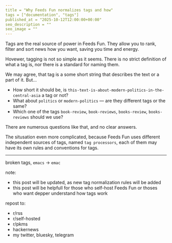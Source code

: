 ```yaml
---
title = "Why Feeds Fun normalizes tags and how"
tags = ["documentation", "tags"]
published_at = "2025-10-12T12:00:00+00:00"
seo_description = ""
seo_image = ""
---
```


<!-- TODO: add documentation section -->
<!-- TODO: add cover image -->
<!-- TODO: add seo_cover image -->
<!-- TODO: add seo_description -->

Tags are the real source of power in Feeds Fun. They allow you to rank, filter and sort news how you want, saving you time and energy.

Hovewer, tagging is not so simple as it seems. There is no strict definition of what a tag is, nor there is a standard for naming them.

We may agree, that tag is a some short string that describes the text or a part of it. But…

- How short it should be, is `this-text-is-about-modern-politics-in-the-central-asia` a tag or not?
- What about `politics` or `modern-politics` — are they different tags or the same?
- Which one of the tags `book-review`, `book-reviews`, `books-review`, `books-reviews` should we use?

There are numerous questions like that, and no clear answers.

The situsation even more complicated, because Feeds Fun uses different independent sources of tags, named `tag processors`, each of them may have its own rules and conventions for tags.





--------------

broken tags, `emacs` -> `emac`

note:

- this post will be updated, as new tag normalization rules will be added
- this post will be helpfull for those who self-host Feeds Fun or thoses who want depper understand how tags work

repost to:

- r/rss
- r/self-hosted
- r/pkms
- hackernews
- my twitter, bluesky, telegram
